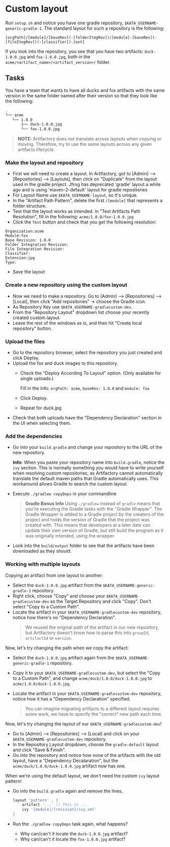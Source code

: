 # Custom layout

Run `setup.sh` and notice you have one gradle repository, `$KATA_USERNAME-generic-gradle-1`.
The standard layout for such a repository is the following:

```
[orgPath]/[module]/[baseRev](-[folderItegRev])/[module]-[baseRev](-[fileItegRev])(-[classifier]).[ext]
```

If you look into the repository, you see that you have two artifacts: `duck-1.0.0.jpg` and `fox-1.0.0.jpg`, both in the `acme/<artifact_name>/<artifact_version>/` folder.

## Tasks

You have a team that wants to have all ducks and fox artifacts with the same version in the same folder named after their version so that they look like the following:

```bash
.
└── acme
   └── 1.0.0
       ├── duck-1.0.0.jpg
       └── fox-1.0.0.jpg

```

> **NOTE:** Artifactory does not translate across layouts when copying or moving. Therefore, try to use the same layouts across any given artifacts lifecycle.

### Make the layout and repository

* First we will need to create a layout. In Artifactory, got to [Admin] —> [Repositories] —> [Layouts], then click on "Duplicate" from the layout used in the gradle project.
Jfrog has deprecated 'gradle' layout a while ago and is using 'maven-2-default' layout for gradle repositories
* For Layout Name use `$KATA_USERNAME-layout`, so it's unique.
* In the "Artifact Path Pattern", delete the first `/[module]` that represents a folder structure.
* Test that the layout works as intended. In "Test Artifacts Path Resolution", fill in the following: `acme/1.0.0/fox-1.0.0.jpg`
* Click the `Test` button and check that you get the following resolution:

```
Organization:acme
Module:fox
Base Revision: 1.0.0
Folder Integration Revision:
File Integration Revision:
Classifier:
Extension:jpg
Type:
```

* Save the layout

### Create a new repository using the custom layout

* Now we need to make a repository. Go to [Admin] —> [Repositories] —> [Local], then click "Add repositories" -> choose the Gradle icon.
* As Repository Key use `$KATA_USERNAME-gradlecustom-dev`.
* From the "Repository Layout" dropdown list choose your recently created custom layout.
* Leave the rest of the windows as is, and then hit "Create local repository" button.

### Upload the files

* Go to the repository browser, select the repository you just created and click Deploy.
* Upload the fox and duck images to this repository.
  * Check the "Deploy According To Layout" option. (Only available for single uploads.)

    Fill in the info: `orgPath: acme`, `baseRev: 1.0.0` and `module: fox`
  * Click Deploy.
  * Repeat for duck.jpg
* Check that both uploads have the "Dependency Declaration"
    section in the UI when selecting them.

### Add the dependencies

* Go into your `build.gradle` and change your repository to the URL of the new repository.

    **Info:** When you paste your repository name into `build.gradle`, notice the `ivy` section. This is normally something you would have to write yourself when resolving custom repositories, as Artifactory cannot automatically translate the default maven paths that Gradle automatically uses. This workaround allows Gradle to search the custom layout.

* Execute `./gradlew copyDeps` in your commandline
    > **Gradle Bonus Info**
    > Using `./gradlew` instead of `gradle` means that you're executing the Gradle tasks
    > with the "Gradle Wrapper". The Gradle Wrapper is added to a Gradle project by the
    > creators of the project and holds the version of Gradle that the project was
    > created with. This means that developers at a later date can update their own version
    > of Gradle, but still build the program as it was originally intended, using the wrapper.

* Look into the `build/output` folder to see that the artifacts have been downloaded as they should.

### Working with multiple layouts

Copying an artifact from one layout to another:

* Select the `duck-1.0.0.jpg` artifact from the
    `$KATA_USERNAME-generic-gradle-1` repository.
* Right click, choose "Copy" and choose your `$KATA_USERNAME-gradlecustom-dev`
    as the Target Repository and click "Copy". Don't select "Copy to a Custom Path".
* Locate the artifact in your `$KATA_USERNAME-gradlecustom-dev` repository,
    notice how there's no "Dependency Declaration".
    > We reused the original path of the artifact in our new repository,
    > but Artifactory doesn't know how to
    > parse this into `groupId`, `artifactId` or `version`.

Now, let's try changing the path when we copy the artifact:

* Select the `duck-1.0.0.jpg` artifact again from the
    `$KATA_USERNAME-generic-gradle-1` repository.
* Copy it to your `$KATA_USERNAME-gradlecustom-dev`, but select the
    "Copy to a Custom Path", and change
    `acme/duck/1.0.0/duck-1.0.0.jpg` to `acme/1.0.0/duck-1.0.0.jpg`.
* Locate the artifact in your `$KATA_USERNAME-gradlecustom-dev` repository,
    notice how it has a "Dependency Declaration" specified.

    > You can imagine migrating artifacts to a different layout requires some work,
    > we have to specify the "correct" new path each time.

Now, let's try changing the layout of our `$KATA_USERNAME-gradlecustom-dev`!

* Go to [Admin] —> [Repositories] —> [Local] and click on your
    `$KATA_USERNAME-gradlecustom-dev` repository.
* In the Repository Layout dropdown, choose the `gradle-default` layout
    and click "Save & Finish".
* Go into the repository and notice how none of the artifacts with the old layout,
    have a "Dependency Decalaration", but the `acme/duck/1.0.0/duck-1.0.0.jpg`
    artifact now has one.

When we're using the default layout, we don't need the custom `ivy` layout pattern!

* Go into the `build.gradle` again and remove the lines,

    ```groovy
    layout 'pattern' , {
        artifact '...' // This is ...
        ivy '[module]/[revision]/ivy.xml'
    }
    ```

* Run the `./gradlew copyDeps` task again, what happens?
  * Why can/can't it locate the `duck-1.0.0.jpg` artifact?
  * Why can/can't it locate the `fox-1.0.0.jpg` artifact?
